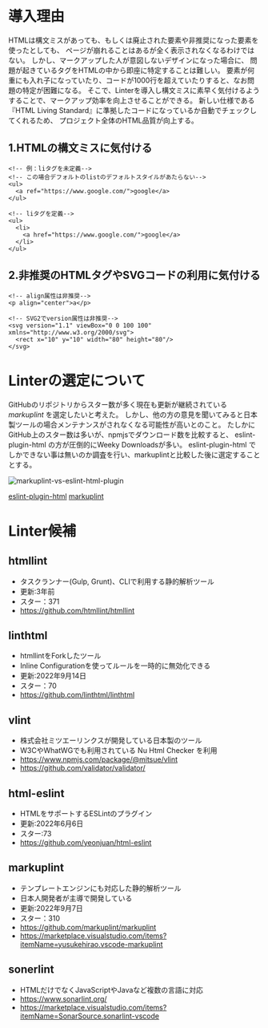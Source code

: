 # 導入理由
HTMLは構文ミスがあっても、もしくは廃止された要素や非推奨になった要素を使ったとしても、
ページが崩れることはあるが全く表示されなくなるわけではない。
しかし、マークアップした人が意図しないデザインになった場合に、
問題が起きているタグをHTMLの中から即座に特定することは難しい。
要素が何重にも入れ子になっていたり、コードが1000行を超えていたりすると、なお問題の特定が困難になる。
そこで、Linterを導入し構文ミスに素早く気付けるようすることで、マークアップ効率を向上させることができる。
新しい仕様である『HTML Living Standard』に準拠したコードになっているか自動でチェックしてくれるため、
プロジェクト全体のHTML品質が向上する。

## 1.HTMLの構文ミスに気付ける
```
<!-- 例：liタグを未定義-->
<!-- この場合デフォルトのlistのデフォルトスタイルがあたらない-->
<ul>
  <a ref="https://www.google.com/">google</a>
</ul>

<!-- liタグを定義-->
<ul>
  <li>
    <a href="https://www.google.com/">google</a>
  </li>
</ul>
```

## 2.非推奨のHTMLタグやSVGコードの利用に気付ける
```
<!-- align属性は非推奨-->
<p align="center">a</p>
```

```
<!-- SVG2でversion属性は非推奨-->
<svg version="1.1" viewBox="0 0 100 100" xmlns="http://www.w3.org/2000/svg">
  <rect x="10" y="10" width="80" height="80"/>
</svg>
```

# Linterの選定について
GitHubのリポジトリからスター数が多く現在も更新が継続されている *markuplint* を選定したいと考えた。
しかし、他の方の意見を聞いてみると日本製ツールの場合メンテナンスがされなくなる可能性が高いとのこと。
たしかにGitHub上のスター数は多いが、npmjsでダウンロード数を比較すると、
eslint-plugin-html の方が圧倒的にWeeky Downloadsが多い。
eslint-plugin-html でしかできない事は無いのか調査を行い、markuplintと比較した後に選定することとする。

![markuplint-vs-eslint-html-plugin](https://user-images.githubusercontent.com/36416614/193305737-1056d81d-016a-4630-a02f-68366f05a711.png)

[eslint-plugin-html](https://www.npmjs.com/package/eslint-plugin-html)
[markuplint](https://www.npmjs.com/package/markuplint)



# Linter候補
## htmllint
- タスクランナー(Gulp, Grunt)、CLIで利用する静的解析ツール
- 更新:3年前
- スター：371
- https://github.com/htmllint/htmllint

## linthtml
- htmllintをForkしたツール
- Inline Configurationを使ってルールを一時的に無効化できる
- 更新:2022年9月14日
- スター：70
- https://github.com/linthtml/linthtml

## vlint
- 株式会社ミツエーリンクスが開発している日本製のツール
- W3CやWhatWGでも利用されている Nu Html Checker を利用
- https://www.npmjs.com/package/@mitsue/vlint
- https://github.com/validator/validator/

## html-eslint
- HTMLをサポートするESLintのプラグイン
- 更新:2022年6月6日
- スター:73
- https://github.com/yeonjuan/html-eslint

## markuplint
- テンプレートエンジンにも対応した静的解析ツール
- 日本人開発者が主導で開発している
- 更新:2022年9月7日
- スター：310
- https://github.com/markuplint/markuplint
- https://marketplace.visualstudio.com/items?itemName=yusukehirao.vscode-markuplint

## sonerlint
- HTMLだけでなくJavaScriptやJavaなど複数の言語に対応
- https://www.sonarlint.org/
- https://marketplace.visualstudio.com/items?itemName=SonarSource.sonarlint-vscode
